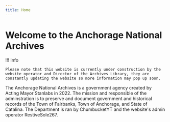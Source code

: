 ```yaml
---
title: Home
---
```

# Welcome to the Anchorage National Archives

!!! info

    Please note that this website is currently under construction by the website operator and Director of the Archives Library, they are constantly updating the website so more information may pop up soon.

The Anchorage National Archives is a government agency created by Acting Mayor Stanlabs in 2022. The mission and responsible of the adminstration is to preserve and document government and historical records of the Town of Fairbanks, Town of Anchorage, and State of Catalina. The Department is ran by ChumbucketYT and the website's admin operator RestiveSole267.


